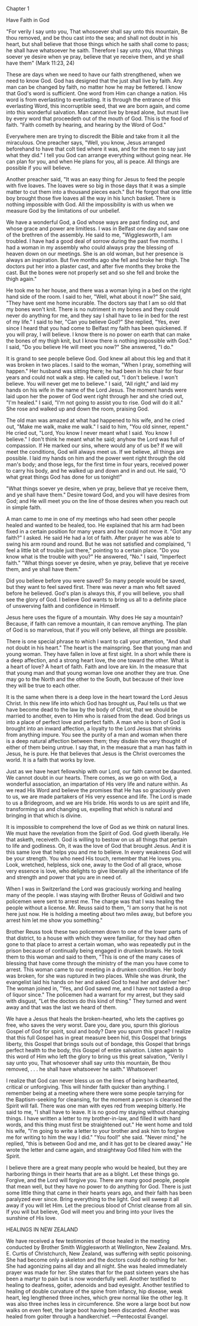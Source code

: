 Chapter 1

Have Faith in God

"For verily I say unto you, That whosoever shall say unto this mountain, Be thou removed, and be thou cast into the sea; and shall not doubt in his heart, but shall believe that those things which he saith shall come to pass; he shall have whatsoever he saith. Therefore I say unto you, What things soever ye desire when ye pray, believe that ye receive them, and ye shall have them" (Mark 11:23, 24)

These are days when we need to have our faith strengthened, when we need to know God. God has designed that the just shall live by faith. Any man can be changed by faith, no matter how he may be fettered. I know that God's word is sufficient. One word from Him can change a nation. His word is from everlasting to everlasting. It is through the entrance of this everlasting Word, this incorruptible seed, that we are born again, and come into this wonderful salvation. Man cannot live by bread alone, but must live by every word that proceedeth out of the mouth of God. This is the food of faith. "Faith cometh by hearing, and hearing by the Word of God."

Everywhere men are trying to discredit the Bible and take from it all the miraculous. One preacher says, "Well, you know, Jesus arranged beforehand to have that colt tied where it was, and for the men to say just what they did." I tell you God can arrange everything without going near. He can plan for you, and when He plans for you, all is peace. All things are possible if you will believe.

Another preacher said, "It was an easy thing for Jesus to feed the people with five loaves. The loaves were so big in those days that it was a simple matter to cut them into a thousand pieces each." But He forgot that one little boy brought those five loaves all the way in his lunch basket. There is nothing impossible with God. All the impossibility is with us when we measure God by the limitations of our unbelief.

We have a wonderful God, a God whose ways are past finding out, and whose grace and power are limitless. I was in Belfast one day and saw one of the brethren of the assembly. He said to me, "Wigglesworth, I am troubled. I have had a good deal of sorrow during the past five months. I had a woman in my assembly who could always pray the blessing of heaven down on our meetings. She is an old woman, but her presence is always an inspiration. But five months ago she fell and broke her thigh. The doctors put her into a plaster cast, and after five months they broke the cast. But the bones were not properly set and so she fell and broke the thigh again."

He took me to her house, and there was a woman lying in a bed on the right hand side of the room. I said to her, "Well, what about it now?" She said, "They have sent me home incurable. The doctors say that I am so old that my bones won't knit. There is no nutriment in my bones and they could never do anything for me, and they say I shall have to lie in bed for the rest of my life." I said to her, "Can you believe God?" She replied, "Yes, ever since I heard that you had come to Belfast my faith has been quickened. If you will pray, I will believe. I know there is no power on earth that can make the bones of my thigh knit, but I know there is nothing impossible with God." I said, "Do you believe He will meet you now?" She answered, "I do."

It is grand to see people believe God. God knew all about this leg and that it was broken in two places. I said to the woman, "When I pray, something will happen." Her husband was sitting there; he had been in his chair for four years and could not walk a step. He called out, "I don't believe. I won't believe. You will never get me to believe." I said, "All right," and laid my hands on his wife in the name of the Lord Jesus. The moment hands were laid upon her the power of God went right through her and she cried out, "I'm healed." I said, "I'm not going to assist you to rise. God will do it all." She rose and walked up and down the room, praising God.

The old man was amazed at what had happened to his wife, and he cried out, "Make me walk, make me walk." I said to him, "You old sinner, repent." He cried out, "Lord, You know I never meant what I said. You know I believe." I don't think he meant what he said; anyhow the Lord was full of compassion. If He marked our sins, where would any of us be? If we will meet the conditions, God will always meet us. If we believe, all things are possible. I laid my hands on him and the power went right through the old man's body; and those legs, for the first time in four years, received power to carry his body, and he walked up and down and in and out. He said, "O what great things God has done for us tonight!"

"What things soever ye desire, when ye pray, believe that ye receive them, and ye shall have them." Desire toward God, and you will have desires from God; and He will meet you on the line of those desires when you reach out in simple faith.

A man came to me in one of my meetings who had seen other people healed and wanted to be healed, too. He explained that his arm had been fixed in a certain position for many years and he could not move it. "Got any faith?" I asked. He said He had a lot of faith. After prayer he was able to swing his arm round and round. But he was not satisfied and complained, "I feel a little bit of trouble just there," pointing to a certain place. "Do you know what is the trouble with you?" He answered, "No." I said, "Imperfect faith." "What things soever ye desire, when ye pray, believe that ye receive them, and ye shall have them."

Did you believe before you were saved? So many people would be saved, but they want to feel saved first. There was never a man who felt saved before he believed. God's plan is always this, if you will believe, you shall see the glory of God. I believe God wants to bring us all to a definite place of unswerving faith and confidence in Himself.

Jesus here uses the figure of a mountain. Why does He say a mountain? Because, if faith can remove a mountain, it can remove anything. The plan of God is so marvelous, that if you will only believe, all things are possible.

There is one special phrase to which I want to call your attention, "And shall not doubt in his heart." The heart is the mainspring. See that young man and young woman. They have fallen in love at first sight. In a short while there is a deep affection, and a strong heart love, the one toward the other. What is a heart of love? A heart of faith. Faith and love are kin. In the measure that that young man and that young woman love one another they are true. One may go to the North and the other to the South, but because of their love they will be true to each other.

It is the same when there is a deep love in the heart toward the Lord Jesus Christ. In this new life into which God has brought us, Paul tells us that we have become dead to the law by the body of Christ, that we should be married to another, even to Him who is raised from the dead. God brings us into a place of perfect love and perfect faith. A man who is born of God is brought into an inward affection, a loyalty to the Lord Jesus that shrinks from anything impure. You see the purity of a man and woman when there is a deep natural affection between them; they disdain the very thought of either of them being untrue. I say that, in the measure that a man has faith in Jesus, he is pure. He that believes that Jesus is the Christ overcomes the world. It is a faith that works by love.

Just as we have heart fellowship with our Lord, our faith cannot be daunted. We cannot doubt in our hearts. There comes, as we go on with God, a wonderful association, an impartation of His very life and nature within. As we read His Word and believe the promises that He has so graciously given to us, we are made partakers of His very essence and life. The Lord is made to us a Bridegroom, and we are His bride. His words to us are spirit and life, transforming us and changing us, expelling that which is natural and bringing in that which is divine.

It is impossible to comprehend the love of God as we think on natural lines. We must have the revelation from the Spirit of God. God giveth liberally. He that asketh, receiveth. God is willing to bestow on us all things that pertain to life and godliness. Oh, it was the love of God that brought Jesus. And it is this same love that helps you and me to believe. In every weakness God will be your strength. You who need His touch, remember that He loves you. Look, wretched, helpless, sick one, away to the God of all grace, whose very essence is love, who delights to give liberally all the inheritance of life and strength and power that you are in need of.

When I was in Switzerland the Lord was graciously working and healing many of the people. I was staying with Brother Reuss of Goldiwil and two policemen were sent to arrest me. The charge was that I was healing the people without a license. Mr. Reuss said to them, "I am sorry that he is not here just now. He is holding a meeting about two miles away, but before you arrest him let me show you something."

Brother Reuss took these two policemen down to one of the lower parts of that district, to a house with which they were familiar, for they had often gone to that place to arrest a certain woman, who was repeatedly put in the prison because of continually being engaged in drunken brawls. He took them to this woman and said to them, "This is one of the many cases of blessing that have come through the ministry of the man you have come to arrest. This woman came to our meeting in a drunken condition. Her body was broken, for she was ruptured in two places. While she was drunk, the evangelist laid his hands on her and asked God to heal her and deliver her." The woman joined in, "Yes, and God saved me, and I have not tasted a drop of liquor since." The policemen had a warrant for my arrest, but they said with disgust, "Let the doctors do this kind of thing." They turned and went away and that was the last we heard of them.

We have a Jesus that heals the broken-hearted, who lets the captives go free, who saves the very worst. Dare you, dare you, spurn this glorious Gospel of God for spirit, soul and body? Dare you spurn this grace? I realize that this full Gospel has in great measure been hid, this Gospel that brings liberty, this Gospel that brings souls out of bondage, this Gospel that brings perfect health to the body, this Gospel of entire salvation. Listen again to this word of Him who left the glory to bring us this great salvation, "Verily I say unto you, That whosoever shall say unto this mountain, Be thou removed, . . . he shall have whatsoever he saith." Whatsoever!

I realize that God can never bless us on the lines of being hardhearted, critical or unforgiving. This will hinder faith quicker than anything. I remember being at a meeting where there were some people tarrying for the Baptism-seeking for cleansing, for the moment a person is cleansed the Spirit will fall. There was one man with eyes red from weeping bitterly. He said to me, "I shall have to leave. It is no good my staying without changing things. I have written a letter to my brother-in-law, and filled it with hard words, and this thing must first be straightened out." He went home and told his wife, "I'm going to write a letter to your brother and ask him to forgive me for writing to him the way I did." "You fool!" she said. "Never mind," he replied, "this is between God and me, and it has got to be cleared away." He wrote the letter and came again, and straightway God filled him with the Spirit.

I believe there are a great many people who would be healed, but they are harboring things in their hearts that are as a blight. Let these things go. Forgive, and the Lord will forgive you. There are many good people, people that mean well, but they have no power to do anything for God. There is just some little thing that came in their hearts years ago, and their faith has been paralyzed ever since. Bring everything to the light. God will sweep it all away if you will let Him. Let the precious blood of Christ cleanse from all sin. If you will but believe, God will meet you and bring into your lives the sunshine of His love.

HEALINGS IN NEW ZEALAND

We have received a few testimonies of those healed in the meeting conducted by Brother Smith Wigglesworth at Wellington, New Zealand. Mrs. E. Curtis of Christchurch, New Zealand, was suffering with septic poisoning. She had become only a skeleton and the doctors could do nothing for her. She had agonizing pains all day and all night. She was healed immediately prayer was made for her. She states that for the past sixteen years she has been a martyr to pain but is now wonderfully well. Another testified to healing to deafness, goiter, adenoids and bad eyesight. Another testified to healing of double curvature of the spine from infancy, hip disease, weak heart, leg lengthened three inches, which grew normal like the other leg. It was also three inches less in circumference. She wore a large boot but now walks on even feet, the large boot having been discarded. Another was healed from goiter through a handkerchief. ––Pentecostal Evangel.
